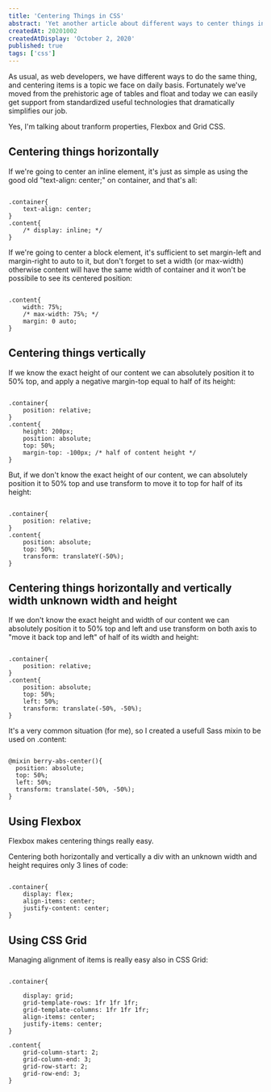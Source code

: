 ```yaml
---
title: 'Centering Things in CSS'
abstract: 'Yet another article about different ways to center things in CSS: position absolute + translate, Flexbox, CSS Grid'
createdAt: 20201002
createdAtDisplay: 'October 2, 2020'
published: true
tags: ['css']
---
```

As usual, as web developers, we have different ways to do the same thing, and centering items is a topic we face on daily basis. Fortunately we've moved from the prehistoric age of tables and float and today we can easily get support from standardized useful technologies that dramatically simplifies our job.

Yes, I'm talking about tranform properties, Flexbox and Grid CSS.

## Centering things horizontally
If we're going to center an inline element, it's just as simple as using the good old "text-align: center;" on container, and that's all:
<pre><code class="css">
.container{
    text-align: center;
}
.content{
    /* display: inline; */
}
</code></pre>

If we're going to center a block element, it's sufficient to set margin-left and margin-right to auto to it, but don't forget to set a width (or max-width) otherwise content will have the same width of container and it won't be possibile to see its centered position:
<pre><code class="css">
.content{
    width: 75%;
    /* max-width: 75%; */
    margin: 0 auto;
}
</code></pre>


## Centering things vertically
If we know the exact height of our content we can absolutely position it to 50% top, and apply a negative margin-top equal to half of its height:
<pre><code class="css">
.container{
    position: relative;
}
.content{
    height: 200px;
    position: absolute;
    top: 50%;
    margin-top: -100px; /* half of content height */
}
</code></pre>

But, if we don't know the exact height of our content, we can absolutely position it to 50% top and use transform to move it to top for half of its height:
<pre><code class="css">
.container{
    position: relative;
}
.content{
    position: absolute;
    top: 50%;
    transform: translateY(-50%);
}
</code></pre>


## Centering things horizontally and vertically width unknown width and height
If we don't know the exact height and width of our content we can absolutely position it to 50% top and left and use transform on both axis to "move it back top and left" of half of its width and height:
<pre><code class="css">
.container{
    position: relative;
}
.content{
    position: absolute;
    top: 50%;
    left: 50%;
    transform: translate(-50%, -50%);
}
</code></pre>

It's a very common situation (for me), so I created a usefull Sass mixin to be used on .content:
<pre><code class="scss">
@mixin berry-abs-center(){
  position: absolute;
  top: 50%;
  left: 50%;
  transform: translate(-50%, -50%);
}
</code></pre>


## Using Flexbox
Flexbox makes centering things really easy.

Centering both horizontally and vertically a div with an unknown width and height requires only 3 lines of code:
<pre><code class="scss">
.container{
    display: flex;
    align-items: center;
    justify-content: center;
}
</code></pre>


## Using CSS Grid
Managing alignment of items is really easy also in CSS Grid:
<pre><code class="scss">
.container{

    display: grid;
    grid-template-rows: 1fr 1fr 1fr;
    grid-template-columns: 1fr 1fr 1fr;
    align-items: center;
    justify-items: center;
}

.content{
    grid-column-start: 2;
    grid-column-end: 3;
    grid-row-start: 2;
    grid-row-end: 3;
}
</code></pre>
